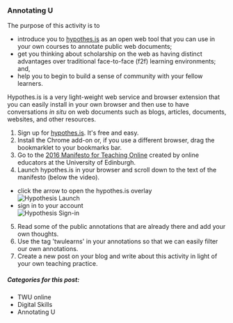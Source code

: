 ### Annotating U

The purpose of this activity is to
- introduce you to [hypothes.is](https://hypothes.is) as an open web tool that you can use in your own courses to annotate public web documents;
- get you thinking about scholarship on the web as having distinct advantages over traditional face-to-face (f2f) learning environments; and,
- help you to begin to build a sense of community with your fellow learners.

Hypothes.is is a very light-weight web service and browser extension that you can easily install in your own browser and then use to have conversations _in situ_ on web documents such as blogs, articles, documents, websites, and other resources.

1. Sign up for [hypothes.is](https://web.hypothes.is/start/). It's free and easy.
2. Install the Chrome add-on or, if you use a different browser, drag the bookmarklet to your bookmarks bar.
3. Go to the [2016 Manifesto for Teaching Online](https://onlineteachingmanifesto.wordpress.com/the-text/) created by online educators at the University of Edinburgh.
4. Launch hypothes.is in your browser and scroll down to the text of the manifesto (below the video).
  - click the arrow to open the hypothes.is overlay  
![Hypothesis Launch](https://github.com/twuonline/orientation/assets/hypothesis-1.png)
  - sign in to your account  
![Hypothesis Sign-in](https://github.com/twuonline/orientation/assets/hypothesis-1.png)
5. Read some of the public annotations that are already there and add your own thoughts.
6. Use the tag 'twulearns' in your annotations so that we can easily filter our own annotations.
7. Create a new post on your blog and write about this activity in light of your own teaching practice.

##### Categories for this post:
- TWU online
- Digital Skills
- Annotating U
